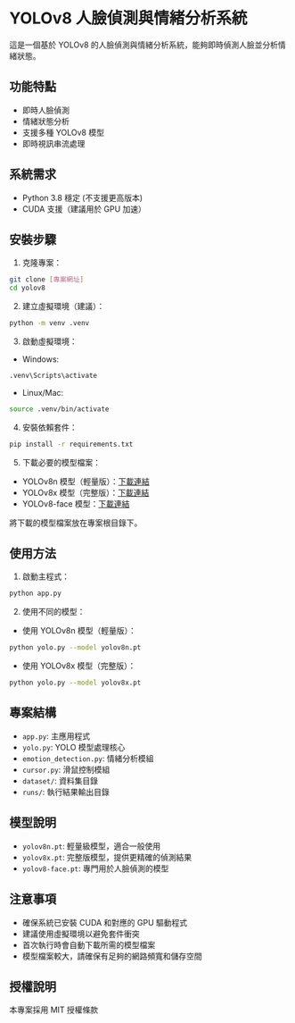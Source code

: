 # YOLOv8 人臉偵測與情緒分析系統

這是一個基於 YOLOv8 的人臉偵測與情緒分析系統，能夠即時偵測人臉並分析情緒狀態。

## 功能特點

- 即時人臉偵測
- 情緒狀態分析
- 支援多種 YOLOv8 模型
- 即時視訊串流處理

## 系統需求

- Python 3.8 穩定 (不支援更高版本)
- CUDA 支援（建議用於 GPU 加速）

## 安裝步驟

1. 克隆專案：
```bash
git clone [專案網址]
cd yolov8
```

2. 建立虛擬環境（建議）：
```bash
python -m venv .venv
```

3. 啟動虛擬環境：
- Windows:
```bash
.venv\Scripts\activate
```
- Linux/Mac:
```bash
source .venv/bin/activate
```

4. 安裝依賴套件：
```bash
pip install -r requirements.txt
```

5. 下載必要的模型檔案：
- YOLOv8n 模型（輕量版）：[下載連結](https://github.com/ultralytics/assets/releases/download/v0.0.0/yolov8n.pt)
- YOLOv8x 模型（完整版）：[下載連結](https://github.com/ultralytics/assets/releases/download/v0.0.0/yolov8x.pt)
- YOLOv8-face 模型：[下載連結](https://github.com/kanosawa/yolov8-face/releases/download/v0.0.0/yolov8-face.pt)

將下載的模型檔案放在專案根目錄下。

## 使用方法

1. 啟動主程式：
```bash
python app.py
```

2. 使用不同的模型：
- 使用 YOLOv8n 模型（輕量版）：
```bash
python yolo.py --model yolov8n.pt
```
- 使用 YOLOv8x 模型（完整版）：
```bash
python yolo.py --model yolov8x.pt
```

## 專案結構

- `app.py`: 主應用程式
- `yolo.py`: YOLO 模型處理核心
- `emotion_detection.py`: 情緒分析模組
- `cursor.py`: 滑鼠控制模組
- `dataset/`: 資料集目錄
- `runs/`: 執行結果輸出目錄

## 模型說明

- `yolov8n.pt`: 輕量級模型，適合一般使用
- `yolov8x.pt`: 完整版模型，提供更精確的偵測結果
- `yolov8-face.pt`: 專門用於人臉偵測的模型

## 注意事項

- 確保系統已安裝 CUDA 和對應的 GPU 驅動程式
- 建議使用虛擬環境以避免套件衝突
- 首次執行時會自動下載所需的模型檔案
- 模型檔案較大，請確保有足夠的網路頻寬和儲存空間

## 授權說明

本專案採用 MIT 授權條款
 
